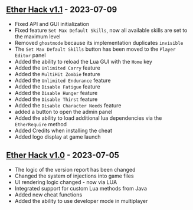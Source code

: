 ## [Ether Hack v1.1](https://github.com/Quzile/Project-Zomboid-EtherHack/releases/tag/v1.1) - 2023-07-09

- Fixed API and GUI initialization
- Fixed feature `Set Max Default Skills`, now all available skills are set to the maximum level
- Removed `ghostmode` because its implementation duplicates `invisible`
- The `Set Max Default Skills` button has been moved to the `Player Editor` panel
- Added the ability to reload the Lua GUI with the `Home` key
- Added the `Unlimited Carry` feature
- Added the `MultiHit Zombie` feature
- Added the `Unlimited Endurance` feature
- Added the `Disable Fatigue` feature
- Added the `Disable Hunger` feature
- Added the `Disable Thirst` feature
- Added the `Disable Character Needs` feature
- added a button to open the admin panel
- Added the ability to load additional lua dependencies via the `EtherRequire` method
- Added Credits when installing the cheat
- Added logo display at game launch

## [Ether Hack v1.0](https://github.com/Quzile/Project-Zomboid-EtherHack/releases/tag/EtherHack-1.0) - 2023-07-05

- The logic of the version report has been changed
- Changed the system of injections into game files
- UI rendering logic changed - now via LUA
- Integrated support for custom Lua methods from Java
- Added new cheat functions
- Added the ability to use developer mode in multiplayer
